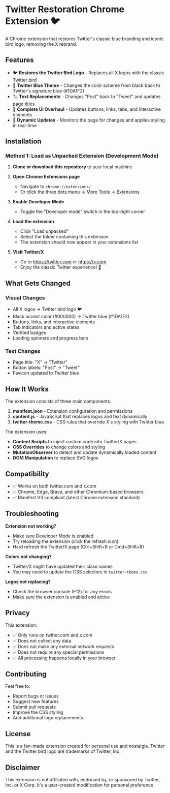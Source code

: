 # Twitter Restoration Chrome Extension 🐦

A Chrome extension that restores Twitter's classic blue branding and iconic bird logo, removing the X rebrand.

## Features

- 🐦 **Restores the Twitter Bird Logo** - Replaces all X logos with the classic Twitter bird
- 💙 **Twitter Blue Theme** - Changes the color scheme from black back to Twitter's signature blue (#1DA1F2)
- 🏷️ **Text Replacements** - Changes "Post" back to "Tweet" and updates page titles
- 🎨 **Complete UI Overhaul** - Updates buttons, links, tabs, and interactive elements
- 🔄 **Dynamic Updates** - Monitors the page for changes and applies styling in real-time

## Installation

### Method 1: Load as Unpacked Extension (Development Mode)

1. **Clone or download this repository** to your local machine

2. **Open Chrome Extensions page**
   - Navigate to `chrome://extensions/`
   - Or click the three dots menu → More Tools → Extensions

3. **Enable Developer Mode**
   - Toggle the "Developer mode" switch in the top-right corner

4. **Load the extension**
   - Click "Load unpacked"
   - Select the folder containing this extension
   - The extension should now appear in your extensions list

5. **Visit Twitter/X**
   - Go to https://twitter.com or https://x.com
   - Enjoy the classic Twitter experience! 🎉

## What Gets Changed

### Visual Changes
- All X logos → Twitter bird logo 🐦
- Black accent color (#000000) → Twitter blue (#1DA1F2)
- Buttons, links, and interactive elements
- Tab indicators and active states
- Verified badges
- Loading spinners and progress bars

### Text Changes
- Page title: "X" → "Twitter"
- Button labels: "Post" → "Tweet"
- Favicon updated to Twitter blue

## How It Works

The extension consists of three main components:

1. **manifest.json** - Extension configuration and permissions
2. **content.js** - JavaScript that replaces logos and text dynamically
3. **twitter-theme.css** - CSS rules that override X's styling with Twitter blue

The extension uses:
- **Content Scripts** to inject custom code into Twitter/X pages
- **CSS Overrides** to change colors and styling
- **MutationObserver** to detect and update dynamically loaded content
- **DOM Manipulation** to replace SVG logos

## Compatibility

- ✅ Works on both twitter.com and x.com
- ✅ Chrome, Edge, Brave, and other Chromium-based browsers
- ✅ Manifest V3 compliant (latest Chrome extension standard)

## Troubleshooting

**Extension not working?**
- Make sure Developer Mode is enabled
- Try reloading the extension (click the refresh icon)
- Hard refresh the Twitter/X page (Ctrl+Shift+R or Cmd+Shift+R)

**Colors not changing?**
- Twitter/X might have updated their class names
- You may need to update the CSS selectors in `twitter-theme.css`

**Logos not replacing?**
- Check the browser console (F12) for any errors
- Make sure the extension is enabled and active

## Privacy

This extension:
- ✅ Only runs on twitter.com and x.com
- ✅ Does not collect any data
- ✅ Does not make any external network requests
- ✅ Does not require any special permissions
- ✅ All processing happens locally in your browser

## Contributing

Feel free to:
- Report bugs or issues
- Suggest new features
- Submit pull requests
- Improve the CSS styling
- Add additional logo replacements

## License

This is a fan-made extension created for personal use and nostalgia. Twitter and the Twitter bird logo are trademarks of Twitter, Inc.

## Disclaimer

This extension is not affiliated with, endorsed by, or sponsored by Twitter, Inc. or X Corp. It's a user-created modification for personal preference.
